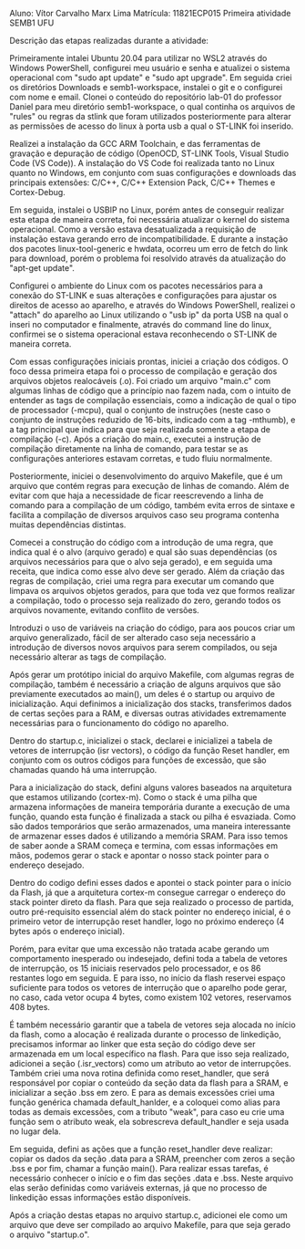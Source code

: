 Aluno: Vítor Carvalho Marx Lima
Matrícula: 11821ECP015
Primeira atividade SEMB1 UFU

Descrição das etapas realizadas durante a atividade:

Primeiramente intalei Ubuntu 20.04 para utilizar no WSL2 através do Windows PowerShell, 
configurei meu usuário e senha e atualizei o sistema operacional com "sudo apt update"
e "sudo apt upgrade". Em seguida criei os diretórios Downloads e semb1-workspace, instalei
o git e o configurei com nome e email. Clonei o conteúdo do repositório lab-01 do professor Daniel
para meu diretório semb1-workspace, o qual continha os arquivos de "rules" ou regras da stlink
que foram utilizados posteriormente para alterar as permissões de acesso do linux à porta usb
a qual o ST-LINK foi inserido.

Realizei a instalação da GCC ARM Toolchain, e das ferramentas de gravação e depuração de código
(OpenOCD, ST-LINK Tools, Visual Studio Code (VS Code)). A instalação do VS Code foi realizada
tanto no Linux quanto no Windows, em conjunto com suas configurações e downloads das principais
extensões: C/C++, C/C++ Extension Pack, C/C++ Themes e Cortex-Debug.

Em seguida, instalei o USBIP no Linux, porém antes de conseguir realizar esta etapa de maneira
correta, foi necessária atualizar o kernel do sistema operacional. Como a versão estava desatualizada
a requisição de instalação estava gerando erro de incompatibilidade. E durante a instação dos pacotes
linux-tool-generic e hwdata, ocorreu um erro de fetch do link para download, porém o problema foi
resolvido através da atualização do "apt-get update".

Configurei o ambiente do Linux com os pacotes necessários para a conexão do ST-LINK e suas alterações
e configurações para ajustar os direitos de acesso ao aparelho, e através do Windows PowerShell, 
realizei o "attach" do aparelho ao Linux utilizando o "usb ip" da porta USB na qual o inseri no computador
e finalmente, através do command line do linux, confirmei se o sistema operacional estava reconhecendo o
ST-LINK de maneira correta.

Com essas configurações iniciais prontas, iniciei a criação dos códigos. O foco dessa primeira etapa foi
o processo de compilação e geração dos arquivos objetos realocáveis (.o). Foi criado um arquivo "main.c"
com algumas linhas de código que a princípio nao fazem nada, com o intuito de entender as tags de compilação
essenciais, como a indicação de qual o tipo de processador (-mcpu), qual o conjunto de instruções (neste caso
o conjunto de instruções reduzido de 16-bits, indicado com a tag -mthumb), e a tag principal que indica para que
seja realizada somente a etapa de compilação (-c). Após a criação do main.c, executei a instrução de compilação
diretamente na linha de comando, para testar se as configurações anteriores estavam corretas, e tudo fluiu normalmente.

Posteriormente, iniciei o desenvolvimento do arquivo Makefile, que é um arquivo que contém regras para execução de linhas
de comando. Além de evitar com que haja a necessidade de ficar reescrevendo a linha de comando para a compilação de um código,
também evita erros de sintaxe e facilita a compilação de diversos arquivos caso seu programa contenha muitas dependências distintas.

Comecei a construção do código com a introdução de uma regra, que indica qual é o alvo (arquivo gerado) e qual são suas dependências 
(os arquivos necessários para que o alvo seja gerado), e em seguida uma receita, que indica como esse alvo deve ser gerado. Além da criação
das regras de compilação, criei uma regra para executar um comando que limpava os arquivos objetos gerados, para que toda vez que formos realizar
a compilação, todo o processo seja realizado do zero, gerando todos os arquivos novamente, evitando conflito de versões.

Introduzi o uso de variáveis na criação do código, para aos poucos criar um arquivo generalizado, fácil de ser alterado
caso seja necessário a introdução de diversos novos arquivos para serem compilados, ou seja necessário alterar as tags
de compilação.

Após gerar um protótipo inicial do arquivo Makefile, com algumas regras de compilação, também é necessário a criação de alguns arquivos
que são previamente executados ao main(), um deles é o startup ou arquivo de inicialização. Aqui definimos a inicialização dos stacks,
transferimos dados de certas seções para a RAM, e diversas outras atividades extremamente necessárias para o funcionamento do código no aparelho.

Dentro do startup.c, inicializei o stack, declarei e inicializei a tabela de vetores de interrupção (isr vectors), o código da função Reset handler,
em conjunto com os outros códigos para funções de excessão, que são chamadas quando há uma interrupção. 

Para a inicialização do stack, defini alguns valores baseados na arquitetura que estamos utilizando (cortex-m). Como o stack é uma pilha que armazena informações 
de maneira temporária durante a execução de uma função, quando esta função é finalizada a stack ou pilha é esvaziada. Como são dados temporários que serão armazenados, uma maneira
interessante de armazenar esses dados é utilizando a memória SRAM. Para isso temos de saber aonde a SRAM começa e termina, com essas informações em mãos, podemos gerar o stack
e apontar o nosso stack pointer para o endereço desejado.

Dentro do codigo defini esses dados e apontei o stack pointer para o início da Flash, já que a arquitetura cortex-m consegue carregar o endereço do stack pointer direto da flash.
Para que seja realizado o processo de partida, outro pré-requisito essencial além do stack pointer no endereço inicial, é o primeiro vetor de interrupção reset handler, logo no
próximo endereço (4 bytes após o endereço inicial).

Porém, para evitar que uma excessão não tratada acabe gerando um comportamento inesperado ou indesejado, defini toda a tabela de vetores de interrupção, os 15 iniciais reservados pelo
processador, e os 86 restantes logo em seguida. E para isso, no início da flash reservei espaço suficiente para todos os vetores de interrução que o aparelho pode gerar, no caso, cada
vetor ocupa 4 bytes, como existem 102 vetores, reservamos 408 bytes.

É também necessário garantir que a tabela de vetores seja alocada no início da flash, como a alocação é realizada durante o processo de linkedição, precisamos informar ao linker que esta
seção do código deve ser armazenada em um local específico na flash. Para que isso seja realizado, adicionei a seção (.isr_vectors) como um atributo ao vetor de interrupções. Também criei
uma nova rotina definida como reset_handler, que será responsável por copiar o conteúdo da seção data da flash para a SRAM, e inicializar a seção .bss em zero. E para as demais excessões
criei uma função genérica chamada default_hanlder, e a coloquei como alias para todas as demais excessões, com a tributo "weak", para caso eu crie uma função sem o atributo weak, ela sobrescreva
default_handler e seja usada no lugar dela.

Em seguida, defini as ações que a função reset_handler deve realizar: copiar os dados da seção .data para a SRAM, preencher com zeros a seção .bss e por fim, chamar a função main().
Para realizar essas tarefas, é necessário conhecer o início e o fim das seções .data e .bss. Neste arquivo elas serão definidas como variáveis externas, já que no processo de linkedição
essas informações estão disponíveis.

Após a criação destas etapas no arquivo startup.c, adicionei ele como um arquivo que deve ser compilado ao arquivo Makefile, para que seja gerado o arquivo "startup.o".






